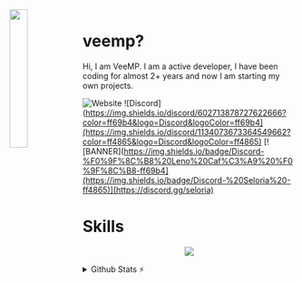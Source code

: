 <img align='left' src='./asset/ava.png' width='25%' heigh="35%">

# veemp?

Hi, I am VeeMP. I am a active developer, I have been coding for almost 2+ years and now I am starting my own projects.

![Website](https://img.shields.io/website?down_color=Red&down_message=Site%20Up&up_color=ff4865&up_message=Site%20Up&url=https%3A%2F%2Fveemp.net)
![Discord](https://img.shields.io/discord/602713878727622666?color=ff69b4&logo=Discord&logoColor=ff69b4](https://img.shields.io/discord/1134073673364549662?color=ff4865&logo=Discord&logoColor=ff4865)
[![BANNER](https://img.shields.io/badge/Discord-%F0%9F%8C%B8%20Leno%20Caf%C3%A9%20%F0%9F%8C%B8-ff69b4](https://img.shields.io/badge/Discord-%20Seloria%20-ff4865)](https://discord.gg/seloria)

# Skills
<p align="center">
<img src="https://skillicons.dev/icons?i=js,nodejs,vscode,discord,github,html,css,mongodb,ps,ai&theme=dark"
</p>
 
 <details>
  <summary>Github Stats ⚡</summary>
  
  <a href="#">![Github stats](https://github-readme-stats.vercel.app/api?username=v33mp&theme=transparent&count_private=true&hide_border=true&line_height=20)</a>
  <a href="#">![Top Langs](https://github-readme-stats.vercel.app/api/top-langs/?username=v33mp&layout=compact&theme=transparent&count_private=true&hide_border=true)</a>
</details>
